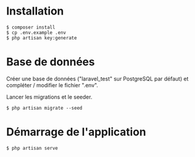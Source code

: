 # Installation

````
$ composer install
$ cp .env.example .env
$ php artisan key:generate
````

# Base de données
Créer une base de données ("laravel_test" sur PostgreSQL par défaut) et compléter / modifier le fichier ".env".

Lancer les migrations et le seeder.
````
$ php artisan migrate --seed
````

# Démarrage de l'application
````
$ php artisan serve
````
